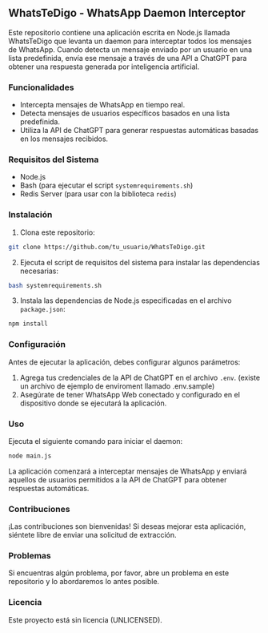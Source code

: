 ## WhatsTeDigo - WhatsApp Daemon Interceptor

Este repositorio contiene una aplicación escrita en Node.js llamada WhatsTeDigo que levanta un daemon para interceptar todos los mensajes de WhatsApp. Cuando detecta un mensaje enviado por un usuario en una lista predefinida, envía ese mensaje a través de una API a ChatGPT para obtener una respuesta generada por inteligencia artificial.

### Funcionalidades

- Intercepta mensajes de WhatsApp en tiempo real.
- Detecta mensajes de usuarios específicos basados en una lista predefinida.
- Utiliza la API de ChatGPT para generar respuestas automáticas basadas en los mensajes recibidos.

### Requisitos del Sistema

- Node.js
- Bash (para ejecutar el script `systemrequirements.sh`)
- Redis Server (para usar con la biblioteca `redis`)

### Instalación

1. Clona este repositorio:

```bash
git clone https://github.com/tu_usuario/WhatsTeDigo.git
```

2. Ejecuta el script de requisitos del sistema para instalar las dependencias necesarias:

```bash
bash systemrequirements.sh
```

3. Instala las dependencias de Node.js especificadas en el archivo `package.json`:

```bash
npm install
```

### Configuración

Antes de ejecutar la aplicación, debes configurar algunos parámetros:

1. Agrega tus credenciales de la API de ChatGPT en el archivo `.env`. (existe un archivo de ejemplo de enviroment llamado .env.sample)
2. Asegúrate de tener WhatsApp Web conectado y configurado en el dispositivo donde se ejecutará la aplicación.

### Uso

Ejecuta el siguiente comando para iniciar el daemon:

```bash
node main.js
```

La aplicación comenzará a interceptar mensajes de WhatsApp y enviará aquellos de usuarios permitidos a la API de ChatGPT para obtener respuestas automáticas.

### Contribuciones

¡Las contribuciones son bienvenidas! Si deseas mejorar esta aplicación, siéntete libre de enviar una solicitud de extracción.

### Problemas

Si encuentras algún problema, por favor, abre un problema en este repositorio y lo abordaremos lo antes posible.

### Licencia

Este proyecto está sin licencia (UNLICENSED).
